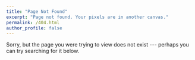 ```yaml
---
title: "Page Not Found"
excerpt: "Page not found. Your pixels are in another canvas."
permalink: /404.html
author_profile: false
---
```


Sorry, but the page you were trying to view does not exist --- perhaps you can try searching for it below.

<script>
  var GOOG_FIXURL_LANG = 'en';
  var GOOG_FIXURL_SITE = "https://ys9617.github.io"
</script>
<script src="https://linkhelp.clients.google.com/tbproxy/lh/wm/fixurl.js">
</script>